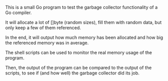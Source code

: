 
This is a small Go program to test the garbage collector functionality of a Go compiler.

It will allocate a lot of []byte (random sizes), fill them with random data, but only keep a few of them referenced.

In the end, it will output how much memory has been allocated and how big the referenced memory was in average.

The shell scripts can be used to monitor the real memory usage of the program.

Then, the output of the program can be compared to the output of the scripts, to see if (and how well) the garbage collector did its job.

